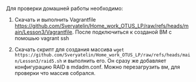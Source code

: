 Для проверки домашней работы необходимо:

1. Скачать и выполнить Vagrantfile https://github.com/Sveryatelin/Home_work_OTUS_LP/raw/refs/heads/main/Lesson3/Vagrantfile. После подключиться к созданой ВМ с помошью vagrant ssh

2. Скачать скрипт для создания массива ```wget https://github.com/Sveryatelin/Home_work_OTUS_LP/raw/refs/heads/main/Lesson3/raid5.sh``` и выполнить его. Он сразу же добавляет конфигурацию RAID в mdadm.conf. Можно перезагрузить вм, для проверки что массив собрался.
